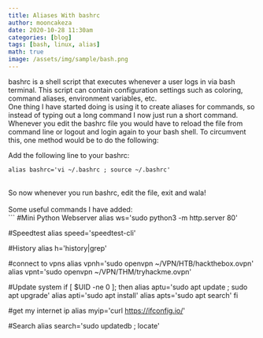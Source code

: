 ```yaml
---
title: Aliases With bashrc
author: mooncakeza
date: 2020-10-28 11:30am
categories: [blog]
tags: [bash, linux, alias]
math: true
image: /assets/img/sample/bash.png
---
```


bashrc is a shell script that executes whenever a user logs in via bash terminal. This script can contain configuration settings such as coloring, command aliases, environment variables, etc.
<br>
One thing I have started doing is using it to create aliases for commands, so instead of typing out a long command I now just run a short command.
<br>
Whenever you edit the bashrc file you would have to reload the file from command line or logout and login again to your bash shell. To circumvent this, one method would be to do the following:

Add the following line to your bashrc:
```
alias bashrc='vi ~/.bashrc ; source ~/.bashrc'
```
<br>
So now whenever you run bashrc, edit the file, exit and wala!
<br>
<br>
Some useful commands I have added:
<br>
```
#Mini Python Webserver
alias ws='sudo python3 -m http.server 80'

#Speedtest
alias speed='speedtest-cli'

#History
alias h='history|grep'

#connect to vpns
alias vpnh='sudo openvpn ~/VPN/HTB/hackthebox.ovpn'
alias vpnt='sudo openvpn ~/VPN/THM/tryhackme.ovpn'


#Update system
if [ $UID -ne 0 ]; then
    alias aptu='sudo apt update ; sudo apt upgrade'
    alias apti='sudo apt install'
    alias apts='sudo apt search'
fi

#get my internet ip
alias myip='curl https://ifconfig.io/'

#Search
alias search='sudo updatedb ; locate'
```
